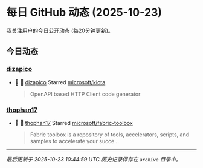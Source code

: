 # 每日 GitHub 动态 (2025-10-23)

我关注用户的今日公开动态 (每20分钟更新)。

## 今日动态

### [dizapico](https://github.com/dizapico)
- 🌟 👤 [dizapico](https://github.com/dizapico) Starred [microsoft/kiota](https://github.com/microsoft/kiota)
  > OpenAPI based HTTP Client code generator

### [thophan17](https://github.com/thophan17)
- 🌟 👤 [thophan17](https://github.com/thophan17) Starred [microsoft/fabric-toolbox](https://github.com/microsoft/fabric-toolbox)
  > Fabric toolbox is a repository of tools, accelerators, scripts, and samples to accelerate your succe...


---
*最后更新于 2025-10-23 10:44:59 UTC*
*历史记录保存在 `archive` 目录中。*
